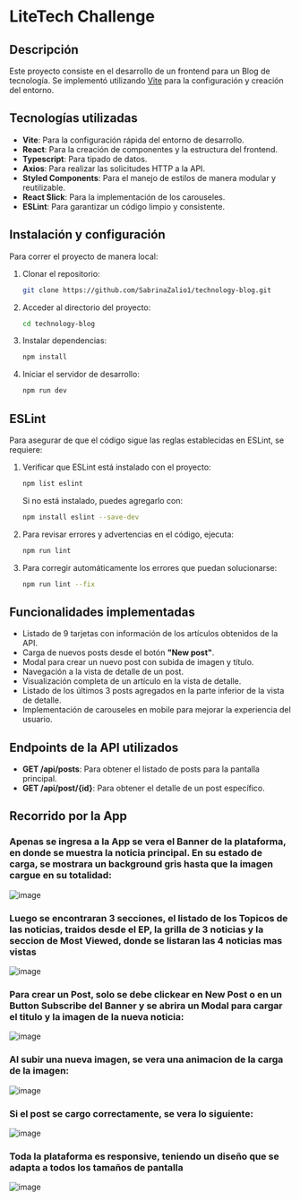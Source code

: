 # LiteTech Challenge

## Descripción
Este proyecto consiste en el desarrollo de un frontend para un Blog de tecnología. Se implementó utilizando [Vite](https://vitejs.dev/) para la configuración y creación del entorno.

## Tecnologías utilizadas

- **Vite**: Para la configuración rápida del entorno de desarrollo.
- **React**: Para la creación de componentes y la estructura del frontend.
- **Typescript**: Para tipado de datos.
- **Axios**: Para realizar las solicitudes HTTP a la API.
- **Styled Components**: Para el manejo de estilos de manera modular y reutilizable.
- **React Slick**: Para la implementación de los carouseles.
- **ESLint**: Para garantizar un código limpio y consistente.

## Instalación y configuración
Para correr el proyecto de manera local:

1. Clonar el repositorio:
   ```bash
   git clone https://github.com/SabrinaZalio1/technology-blog.git
   ```
2. Acceder al directorio del proyecto:
   ```bash
   cd technology-blog
   ```
3. Instalar dependencias:
   ```bash
   npm install
   ```
4. Iniciar el servidor de desarrollo:
   ```bash
   npm run dev
   ```

## ESLint
Para asegurar de que el código sigue las reglas establecidas en ESLint, se requiere:

1. Verificar que ESLint está instalado con el proyecto:
   ```bash
   npm list eslint
   ```
   Si no está instalado, puedes agregarlo con:
   ```bash
   npm install eslint --save-dev
   ```
2. Para revisar errores y advertencias en el código, ejecuta:
   ```bash
   npm run lint
   ```
3. Para corregir automáticamente los errores que puedan solucionarse:
   ```bash
   npm run lint --fix
   ```

## Funcionalidades implementadas

- Listado de 9 tarjetas con información de los artículos obtenidos de la API.
- Carga de nuevos posts desde el botón **"New post"**.
- Modal para crear un nuevo post con subida de imagen y título.
- Navegación a la vista de detalle de un post.
- Visualización completa de un artículo en la vista de detalle.
- Listado de los últimos 3 posts agregados en la parte inferior de la vista de detalle.
- Implementación de carouseles en mobile para mejorar la experiencia del usuario.

## Endpoints de la API utilizados

- **GET /api/posts**: Para obtener el listado de posts para la pantalla principal.
- **GET /api/post/{id}**: Para obtener el detalle de un post específico.


## Recorrido por la App

### Apenas se ingresa a la App se vera el Banner de la plataforma, en donde se muestra la noticia principal. En su estado de carga, se mostrara un background gris hasta que la imagen cargue en su totalidad:
![image](https://github.com/user-attachments/assets/5d306c1a-11b6-4cc1-896d-e8def23aff71)

### Luego se encontraran 3 secciones, el listado de los Topicos de las noticias, traidos desde el EP, la grilla de 3 noticias y la seccion de Most Viewed, donde se listaran las 4 noticias mas vistas
![image](https://github.com/user-attachments/assets/6b92269b-6e23-4f93-9c80-f7adb8ce73a7)

### Para crear un Post, solo se debe clickear en New Post o en un Button Subscribe del Banner y se abrira un Modal para cargar el titulo y la imagen de la nueva noticia:
![image](https://github.com/user-attachments/assets/f9c6edf2-d1cd-4b4e-a668-6fd07acaa6b6)

### Al subir una nueva imagen, se vera una animacion de la carga de la imagen:
![image](https://github.com/user-attachments/assets/e0c80b37-4c2d-4c5c-b3b4-213f551005ed)

### Si el post se cargo correctamente, se vera lo siguiente:
![image](https://github.com/user-attachments/assets/0cee782b-62ba-4cd8-b087-236b4d4305f2)

### Toda la plataforma es responsive, teniendo un diseño que se adapta a todos los tamaños de pantalla
![image](https://github.com/user-attachments/assets/6fa93a61-a61d-4272-8ec6-7ad9cb0bad2a)
